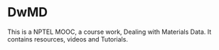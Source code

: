 # DwMD
This is a NPTEL MOOC, a course work, Dealing with Materials Data. It contains resources, videos and Tutorials.
